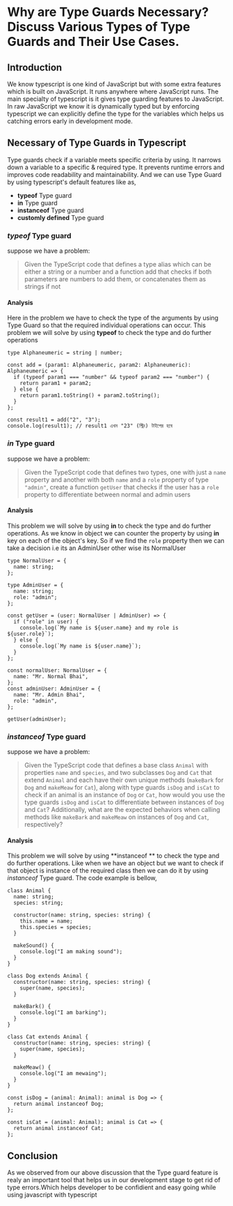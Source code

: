 # Why are Type Guards Necessary? Discuss Various Types of Type Guards and Their Use Cases.

## Introduction
We know typescript is one kind of JavaScript but with some extra features which is built on JavaScript. It runs anywhere where JavaScript runs. The main specialty of typescript is it gives type guarding features to JavaScript. In raw JavaScript we know it is dynamically typed but by enforcing typescript we can explicitly define the type for the variables which helps us catching errors early in development mode.


## Necessary of Type Guards in Typescript
Type guards check if a variable meets specific criteria by using. It narrows down a variable to a specific & required type. It prevents runtime errors and improves code readability and maintainability. And we can use Type Guard by using typescript's default features like as,
* **typeof** Type guard
* **in** Type guard
* **instanceof** Type guard
* **customly defined** Type guard



### *typeof* Type guard
suppose we have a problem: 
> Given the TypeScript code that defines a type alias which can be either a string or a number and a function add that checks if both parameters are numbers to add them, or concatenates them as strings if not

#### Analysis
Here in the problem we have to check the type of the arguments by using Type Guard so that the required individual operations can occur. This problem we will solve by using **typeof** to check the type and do further operations

```
type Alphaneumeric = string | number;

const add = (param1: Alphaneumeric, param2: Alphaneumeric): Alphaneumeric => {
  if (typeof param1 === "number" && typeof param2 === "number") {
    return param1 + param2;
  } else {
    return param1.toString() + param2.toString();
  }
};

const result1 = add("2", "3");
console.log(result1); // result1 এখন "23" (স্ট্রিং) টাইপের হবে
```



### *in* Type guard
suppose we have a problem: 
> Given the TypeScript code that defines two types, one with just a `name` property and another with both `name` and a `role` property of type `"admin"`, create a function `getUser` that checks if the user has a `role` property to differentiate between normal and admin users

#### Analysis
This problem we will solve by using **in** to check the type and do further operations. As we know in object we can counter the property by using **in** key on each of the object's key. So if we find the `role` property then we can take a decision i.e its an AdminUser other wise its NormalUser

```
type NormalUser = {
  name: string;
};

type AdminUser = {
  name: string;
  role: "admin";
};

const getUser = (user: NormalUser | AdminUser) => {
  if ("role" in user) {
    console.log(`My name is ${user.name} and my role is ${user.role}`);
  } else {
    console.log(`My name is ${user.name}`);
  }
};

const normalUser: NormalUser = {
  name: "Mr. Normal Bhai",
};
const adminUser: AdminUser = {
  name: "Mr. Admin Bhai",
  role: "admin",
};

getUser(adminUser);
```



### *instanceof* Type guard
suppose we have a problem: 
> Given the TypeScript code that defines a base class `Animal` with properties `name` and `species`, and two subclasses `Dog` and `Cat` that extend `Animal` and each have their own unique methods (`makeBark` for `Dog` and `makeMeaw` for `Cat`), along with type guards `isDog` and `isCat` to check if an animal is an instance of `Dog` or `Cat`, how would you use the type guards `isDog` and `isCat` to differentiate between instances of `Dog` and `Cat`? Additionally, what are the expected behaviors when calling methods like `makeBark` and `makeMeaw` on instances of `Dog` and `Cat`, respectively?

#### Analysis
This problem we will solve by using **instanceof ** to check the type and do further operations. Like when we have an object but we want to check if that object is instance of the required class then we can do it by using 
*instanceof* Type guard. The code example is bellow,
```
class Animal {
  name: string;
  species: string;

  constructor(name: string, species: string) {
    this.name = name;
    this.species = species;
  }

  makeSound() {
    console.log("I am making sound");
  }
}

class Dog extends Animal {
  constructor(name: string, species: string) {
    super(name, species);
  }

  makeBark() {
    console.log("I am barking");
  }
}

class Cat extends Animal {
  constructor(name: string, species: string) {
    super(name, species);
  }

  makeMeaw() {
    console.log("I am mewaing");
  }
}

const isDog = (animal: Animal): animal is Dog => {
  return animal instanceof Dog;
};

const isCat = (animal: Animal): animal is Cat => {
  return animal instanceof Cat;
};
```



## Conclusion
As we observed from our above discussion that the Type guard feature is realy an important tool that helps us in our development stage to get rid of type errors.Which helps developer to be confidient and easy going while using javascript with typescript